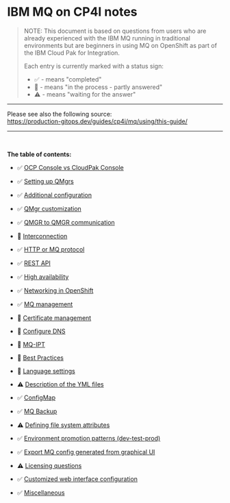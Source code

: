 
# IBM MQ on CP4I notes


>NOTE: This document is based on questions from users who are already experienced with the IBM MQ running in traditional environments but are beginners in using MQ on OpenShift as part of the IBM Cloud Pak for Integration. 
>
>Each entry is currently marked with a status sign:
>
> - ✅  - means "completed"
> - 📝  - means "in the process - partly answered"
> - ⚠️  - means "waiting for the answer"


---
Please see also the following source: <br>
https://production-gitops.dev/guides/cp4i/mq/using/this-guide/

---

<br>

**The table of contents:**


- ✅ [OCP Console vs CloudPak Console](topics/ocp-console-vs-cp-console)

- ✅ [Setting up QMgrs](topics/setting-up-qmgrs)

- ✅ [Additional configuration](topics/additional-configuration)

- ✅ [QMgr customization](topics/qmgr-customization)

- ✅ [QMGR to QMGR communication](topics/qmgr-to-qmgr-communication)

- 📝 [Interconnection](topics/interconnection)

- ✅ [HTTP or MQ protocol](topics/http-or-mq-protocol)
  
- ✅ [REST API](topics/rest-api)

- ✅ [High availability](topics/high-availability)

- ✅ [Networking in OpenShift](topics/networking-in-openshift)

- ✅ [MQ management](topics/mq-management)

- 📝 [Certificate management](topics/certificate-management)

- 📝 [Configure DNS](topics/configure-dns)

- 📝 [MQ-IPT](topics/mq-ipt)

- 📝 [Best Practices](topics/best-practices)

- 📝 [Language settings](topics/language-settings)

- ⚠️ [Description of the YML files](topics/description-of-yamls)

- ✅ [ConfigMap](topics/config-map)

- ✅ [MQ Backup](topics/mq-backup)

- ⚠️ [Defining file system attributes](topics/file-system-attributes)

- ✅ [Environment promotion patterns (dev-test-prod)](topics/env-promotions)

- ✅ [Export MQ config generated from graphical UI](topics/export-from-gui)

- ⚠️ [Licensing questions](topics/licensing-questions)

- ✅ [Customized web interface configuration](topics/customized-web-config)

- ✅ [Miscellaneous](topics/miscellaneous)
